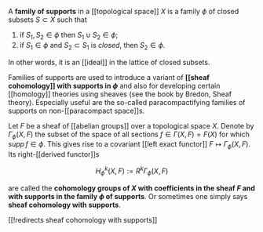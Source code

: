 A __family of supports__ in a [[topological space]] $X$ is a family $\phi$ of closed subsets $S\subset X$ such that

1. if $S_1,S_2\in \phi$ then $S_1\cup S_2\in \phi$;
2. if $S_1\in \phi$ and $S_2\subset S_1$ is _closed_, then $S_2\in \phi$.

In other words, it is an [[ideal]] in the lattice of closed subsets.


Families of supports are used to introduce a variant of __[[sheaf cohomology]] with supports in $\phi$__ and also for developing certain [[homology]] theories using sheaves (see the book by Bredon, Sheaf theory). Especially useful are the so-called paracompactifying families of supports on non-[[paracompact space]]s. 


Let $F$ be a sheaf of [[abelian groups]] over a topological space $X$. Denote by $\Gamma_\phi(X,F)$ the subset of the space of all sections $f\in \Gamma(X,F) = F(X)$ for which $supp\,f\in \phi$. This gives rise to a covariant [[left exact functor]] $F\mapsto \Gamma_\phi(X,F)$. Its right-[[derived functor]]s 

$$H_\phi^k(X,F) := R^k\Gamma_\phi(X,F)$$

are called the __cohomology groups of $X$ with coefficients in the sheaf $F$ and with supports in the family $\phi$ of supports__. Or sometimes one simply says __sheaf cohomology with supports__. 


[[!redirects sheaf cohomology with supports]]